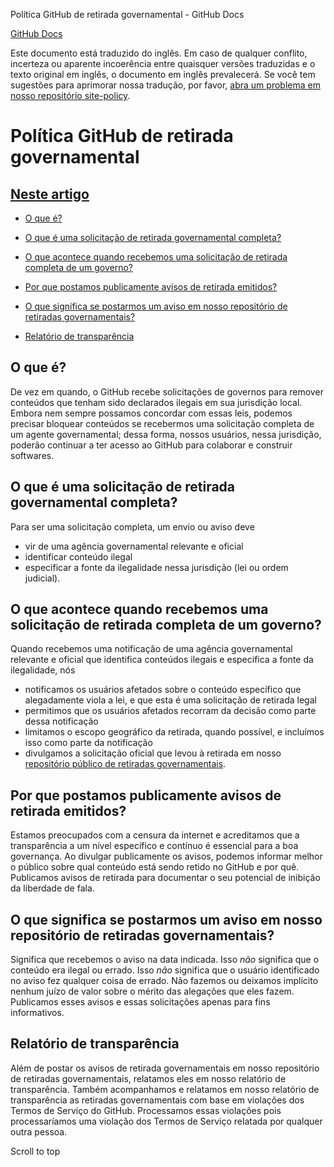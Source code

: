 Política GitHub de retirada governamental - GitHub Docs

[](/pt)[GitHub Docs](/pt)

Este documento está traduzido do inglês. Em caso de qualquer conflito, incerteza ou aparente incoerência entre quaisquer versões traduzidas e o texto original em inglês, o documento em inglês prevalecerá. Se você tem sugestões para aprimorar nossa tradução, por favor, [abra um problema em nosso repositório site-policy](https://github.com/github/site-policy/issues).

Política GitHub de retirada governamental
==========

[Neste artigo](/github/site-policy/github-government-takedown-policy#in-this-article)
----------

* [O que é?](#what-is-this)

* [O que é uma solicitação de retirada governamental completa?](#what-is-a-complete-government-takedown-request)

* [O que acontece quando recebemos uma solicitação de retirada completa de um governo?](#what-happens-when-we-receive-a-complete-takedown-request-from-a-government)

* [Por que postamos publicamente avisos de retirada emitidos?](#why-do-we-publicly-post-takedown-notices)

* [O que significa se postarmos um aviso em nosso repositório de retiradas governamentais?](#what-does-it-mean-if-we-post-a-notice-in-our-gov-takedowns-repository)

* [Relatório de transparência](#transparency-reporting)

[](#what-is-this)O que é?
----------

De vez em quando, o GitHub recebe solicitações de governos para remover conteúdos que tenham sido declarados ilegais em sua jurisdição local. Embora nem sempre possamos concordar com essas leis, podemos precisar bloquear conteúdos se recebermos uma solicitação completa de um agente governamental; dessa forma, nossos usuários, nessa jurisdição, poderão continuar a ter acesso ao GitHub para colaborar e construir softwares.

[](#what-is-a-complete-government-takedown-request)O que é uma solicitação de retirada governamental completa?
----------

Para ser uma solicitação completa, um envio ou aviso deve

* vir de uma agência governamental relevante e oficial
* identificar conteúdo ilegal
* especificar a fonte da ilegalidade nessa jurisdição (lei ou ordem judicial).

[](#what-happens-when-we-receive-a-complete-takedown-request-from-a-government)O que acontece quando recebemos uma solicitação de retirada completa de um governo?
----------

Quando recebemos uma notificação de uma agência governamental relevante e oficial que identifica conteúdos ilegais e especifica a fonte da ilegalidade, nós

* notificamos os usuários afetados sobre o conteúdo específico que alegadamente viola a lei, e que esta é uma solicitação de retirada legal
* permitimos que os usuários afetados recorram da decisão como parte dessa notificação
* limitamos o escopo geográfico da retirada, quando possível, e incluímos isso como parte da notificação
* divulgamos a solicitação oficial que levou à retirada em nosso [repositório público de retiradas governamentais](https://github.com/github/gov-takedowns).

[](#why-do-we-publicly-post-takedown-notices)Por que postamos publicamente avisos de retirada emitidos?
----------

Estamos preocupados com a censura da internet e acreditamos que a transparência a um nível específico e contínuo é essencial para a boa governança. Ao divulgar publicamente os avisos, podemos informar melhor o público sobre qual conteúdo está sendo retido no GitHub e por quê. Publicamos avisos de retirada para documentar o seu potencial de inibição da liberdade de fala.

[](#what-does-it-mean-if-we-post-a-notice-in-our-gov-takedowns-repository)O que significa se postarmos um aviso em nosso repositório de retiradas governamentais?
----------

Significa que recebemos o aviso na data indicada. Isso *não* significa que o conteúdo era ilegal ou errado. Isso *não* significa que o usuário identificado no aviso fez qualquer coisa de errado. Não fazemos ou deixamos implícito nenhum juízo de valor sobre o mérito das alegações que eles fazem. Publicamos esses avisos e essas solicitações apenas para fins informativos.

[](#transparency-reporting)Relatório de transparência
----------

Além de postar os avisos de retirada governamentais em nosso repositório de retiradas governamentais, relatamos eles em nosso relatório de transparência. Também acompanhamos e relatamos em nosso relatório de transparência as retiradas governamentais com base em violações dos Termos de Serviço do GitHub. Processamos essas violações pois processaríamos uma violação dos Termos de Serviço relatada por qualquer outra pessoa.

Scroll to top
